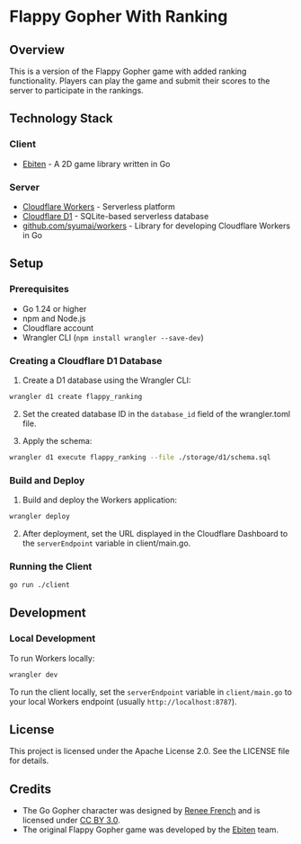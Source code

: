 # Flappy Gopher With Ranking

## Overview

This is a version of the Flappy Gopher game with added ranking functionality. Players can play the game and submit their scores to the server to participate in the rankings.

## Technology Stack

### Client
- [Ebiten](https://ebiten.org/) - A 2D game library written in Go

### Server
- [Cloudflare Workers](https://workers.cloudflare.com/) - Serverless platform
- [Cloudflare D1](https://developers.cloudflare.com/d1/) - SQLite-based serverless database
- [github.com/syumai/workers](https://github.com/syumai/workers) - Library for developing Cloudflare Workers in Go

## Setup

### Prerequisites
- Go 1.24 or higher
- npm and Node.js
- Cloudflare account
- Wrangler CLI (`npm install wrangler --save-dev`)

### Creating a Cloudflare D1 Database

1. Create a D1 database using the Wrangler CLI:

```bash
wrangler d1 create flappy_ranking
```

2. Set the created database ID in the `database_id` field of the wrangler.toml file.

3. Apply the schema:

```bash
wrangler d1 execute flappy_ranking --file ./storage/d1/schema.sql
```

### Build and Deploy

1. Build and deploy the Workers application:

```bash
wrangler deploy
```

2. After deployment, set the URL displayed in the Cloudflare Dashboard to the `serverEndpoint` variable in client/main.go.

### Running the Client

```bash
go run ./client
```

## Development

### Local Development

To run Workers locally:

```bash
wrangler dev
```

To run the client locally, set the `serverEndpoint` variable in `client/main.go` to your local Workers endpoint (usually `http://localhost:8787`).

## License

This project is licensed under the Apache License 2.0. See the LICENSE file for details.

## Credits

- The Go Gopher character was designed by [Renee French](https://reneefrench.blogspot.com/) and is licensed under [CC BY 3.0](https://creativecommons.org/licenses/by/3.0/).
- The original Flappy Gopher game was developed by the [Ebiten](https://ebiten.org/) team.
